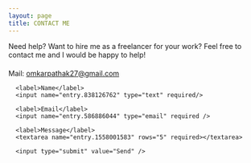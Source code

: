 ```yaml
---
layout: page
title: CONTACT ME
---
```


<p class="message scroll-effect" style="margin-bottom: 20px;">
  Need help? Want to hire me as a freelancer for your work? Feel free to contact me and I would be happy to help!

  Mail: <a href="mailto: omkarpathak27@gmail.com">omkarpathak27@gmail.com</a>
</p>

<script type="text/javascript">var submitted=false;</script>
 <iframe name="hidden_iframe" id="hidden_iframe" style="display:none;" onload="if(submitted)  {window.location='/thank-you/';}"></iframe>

<!-- Tutorial from:https://blog.webjeda.com/google-form-customize/ -->
<form class="form scroll-effect" action="https://docs.google.com/forms/d/e/1FAIpQLSf_hWmD9pNG2OpgAN49pbfOoN6bgfQWZ57wUgLSGuIpqLaVng/formResponse"  method="post" target="hidden_iframe" 
onsubmit="submitted=true;">
   
      <label>Name</label>
      <input name="entry.838126762" type="text" required/>
      
      <label>Email</label>
      <input name="entry.586886044" type="email" required />

      <label>Message</label>
      <textarea name="entry.1558001583" rows="5" required></textarea>

      <input type="submit" value="Send" />

</form>